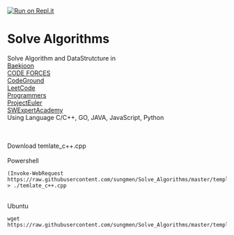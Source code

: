 [![Run on Repl.it](https://repl.it/badge/github/sungmen/Solve_Algorithms)](https://repl.it/github/sungmen/Solve_Algorithms)
# Solve Algorithms

Solve Algorithm and DataStrutcture in <br>
[Baekjoon](https://www.acmicpc.net/)<br>
[CODE FORCES](https://codeforces.com/)<br>
[CodeGround](https://www.codeground.org/)<br>
[LeetCode](https://leetcode.com/)<br>
[Programmers](https://programmers.co.kr/learn/challenges?tab=all_challenges)<br>
[ProjectEuler](https://projecteuler.net/)<br>
[SWExpertAcademy](https://swexpertacademy.com/)<br>
Using Language C/C++, GO, JAVA, JavaScript, Python

<br><br>
Download temlate_c++.cpp 
<br><br>
Powershell

```
(Invoke-WebRequest https://raw.githubusercontent.com/sungmen/Solve_Algorithms/master/template_c%2B%2B.cpp).Content > ./temlate_c++.cpp
```

<br>
Ubuntu

```
wget https://raw.githubusercontent.com/sungmen/Solve_Algorithms/master/template_c%2B%2B.cpp
```